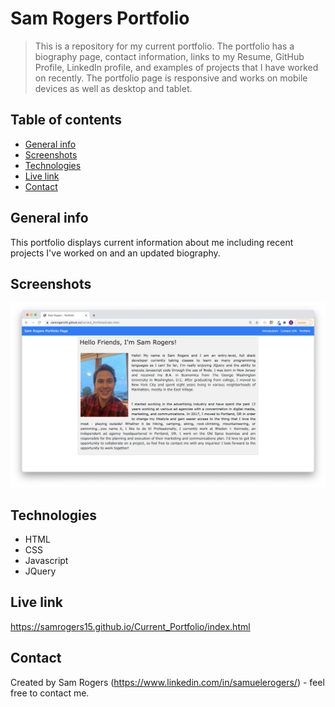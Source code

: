 # Sam Rogers Portfolio
> This is a repository for my current portfolio. The portfolio has a biography page, contact information, links to my Resume, GitHub Profile, LinkedIn profile, and examples of projects that I have worked on recently. The portfolio page is responsive and works on mobile devices as well as desktop and tablet.

## Table of contents
* [General info](#general-info)
* [Screenshots](#screenshots)
* [Technologies](#technologies)
* [Live link](#live-link)
* [Contact](#contact)

## General info
This portfolio displays current information about me including recent projects I've worked on and an updated biography.

## Screenshots
![Current Portfolio](./assets/Images/current-portfolio-screenshot.png)

## Technologies
* HTML
* CSS
* Javascript
* JQuery

## Live link
https://samrogers15.github.io/Current_Portfolio/index.html

## Contact
Created by Sam Rogers (https://www.linkedin.com/in/samuelerogers/) - feel free to contact me.